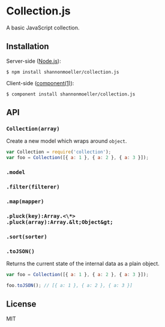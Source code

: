 
# Collection.js

  A basic JavaScript collection.

## Installation

  Server-side ([Node.js](http://nodejs.org)):

    $ npm install shannonmoeller/collection.js

  Client-side ([component(1)](https://github.com/component)):

    $ component install shannonmoeller/collection.js

## API

### `Collection(array)`

Create a new model which wraps around `object`.

```js
var Collection = require('collection');
var foo = Collection([{ a: 1 }, { a: 2 }, { a: 3 }]);
```

### `.model`

### `.filter(filterer)`

### `.map(mapper)`

### `.pluck(key):Array.<\*>` <br /> `.pluck(array):Array.&lt;Object&gt;`

### `.sort(sorter)`

### `.toJSON()`

  Returns the current state of the internal data as a plain object.

```js
var foo = Collection([{ a: 1 }, { a: 2 }, { a: 3 }]);

foo.toJSON(); // [{ a: 1 }, { a: 2 }, { a: 3 }]
```

## License

  MIT
